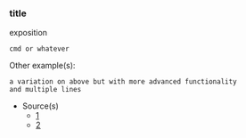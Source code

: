 ### title

exposition

`cmd or whatever`

Other example(s):

```
a variation on above but with more advanced functionality
and multiple lines
```

- Source(s)
  - [1](link1)
  - [2](link2)
